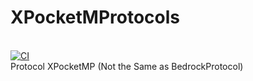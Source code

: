 # XPocketMProtocols
<br>[![CI](https://github.com/xpocketmc/XPocketMProtocols/actions/workflows/ci.yml/badge.svg?branch=main)](https://github.com/xpocketmc/XPocketMProtocols/actions/workflows/ci.yml)</br>
Protocol XPocketMP (Not the Same as BedrockProtocol)
